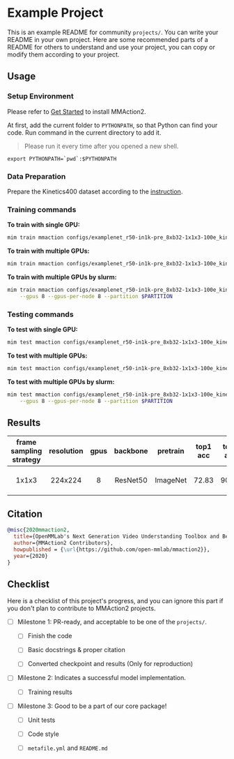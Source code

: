 # Example Project

This is an example README for community `projects/`. You can write your README in your own project. Here are
some recommended parts of a README for others to understand and use your project, you can copy or modify them
according to your project.

## Usage

### Setup Environment

Please refer to [Get Started](https://mmaction2.readthedocs.io/en/latest/get_started.html) to install MMAction2.

At first, add the current folder to `PYTHONPATH`, so that Python can find your code. Run command in the current directory to add it.

> Please run it every time after you opened a new shell.

```shell
export PYTHONPATH=`pwd`:$PYTHONPATH
```

### Data Preparation

Prepare the Kinetics400 dataset according to the [instruction](https://github.com/open-mmlab/mmaction2/blob/main/tools/data/kinetics/README.md).

### Training commands

**To train with single GPU:**

```bash
mim train mmaction configs/examplenet_r50-in1k-pre_8xb32-1x1x3-100e_kinetics400-rgb.py
```

**To train with multiple GPUs:**

```bash
mim train mmaction configs/examplenet_r50-in1k-pre_8xb32-1x1x3-100e_kinetics400-rgb.py --launcher pytorch --gpus 8
```

**To train with multiple GPUs by slurm:**

```bash
mim train mmaction configs/examplenet_r50-in1k-pre_8xb32-1x1x3-100e_kinetics400-rgb.py --launcher slurm \
    --gpus 8 --gpus-per-node 8 --partition $PARTITION
```

### Testing commands

**To test with single GPU:**

```bash
mim test mmaction configs/examplenet_r50-in1k-pre_8xb32-1x1x3-100e_kinetics400-rgb.py --checkpoint $CHECKPOINT
```

**To test with multiple GPUs:**

```bash
mim test mmaction configs/examplenet_r50-in1k-pre_8xb32-1x1x3-100e_kinetics400-rgb.py --checkpoint $CHECKPOINT --launcher pytorch --gpus 8
```

**To test with multiple GPUs by slurm:**

```bash
mim test mmaction configs/examplenet_r50-in1k-pre_8xb32-1x1x3-100e_kinetics400-rgb.py --checkpoint $CHECKPOINT --launcher slurm \
    --gpus 8 --gpus-per-node 8 --partition $PARTITION
```

## Results

| frame sampling strategy | resolution | gpus | backbone | pretrain | top1 acc | top5 acc |  testing protocol  |                                     config                                      |              ckpt |             log |
| :---------------------: | :--------: | :--: | :------: | :------: | :------: | :------: | :----------------: | :-----------------------------------------------------------------------------: | ----------------: | --------------: |
|          1x1x3          |  224x224   |  8   | ResNet50 | ImageNet |  72.83   |  90.65   | 25 clips x 10 crop | [config](./configs/examplenet_r50-in1k-pre_8xb32-1x1x3-100e_kinetics400-rgb.py) | [ckpt](CKPT-LINK) | [log](LOG-LINK) |

## Citation

<!-- Replace to the citation of the paper your project refers to. -->

```bibtex
@misc{2020mmaction2,
  title={OpenMMLab's Next Generation Video Understanding Toolbox and Benchmark},
  author={MMAction2 Contributors},
  howpublished = {\url{https://github.com/open-mmlab/mmaction2}},
  year={2020}
}
```

## Checklist

Here is a checklist of this project's progress, and you can ignore this part if you don't plan to contribute to MMAction2 projects.

- [ ] Milestone 1: PR-ready, and acceptable to be one of the `projects/`.

  - [ ] Finish the code

    <!-- The code's design shall follow existing interfaces and convention. For example, each model component should be registered into `mmaction.registry.MODELS` and configurable via a config file. -->

  - [ ] Basic docstrings & proper citation

    <!-- Each major class should contains a docstring, describing its functionality and arguments. If your code is copied or modified from other open-source projects, don't forget to cite the source project in docstring and make sure your behavior is not against its license. Typically, we do not accept any code snippet under GPL license. [A Short Guide to Open Source Licenses](https://medium.com/nationwide-technology/a-short-guide-to-open-source-licenses-cf5b1c329edd) -->

  - [ ] Converted checkpoint and results (Only for reproduction)

    <!-- If you are reproducing the result from a paper, make sure the model in the project can match that results. Also please provide checkpoint links or a checkpoint conversion script for others to get the pre-trained model. -->

- [ ] Milestone 2: Indicates a successful model implementation.

  - [ ] Training results

    <!-- If you are reproducing the result from a paper, train your model from scratch and verified that the final result can match the original result. Usually, ±0.1% is acceptable for the action recognition task on Kinetics400. -->

- [ ] Milestone 3: Good to be a part of our core package!

  - [ ] Unit tests

    <!-- Unit tests for the major module are required. [Example](https://github.com/open-mmlab/mmaction2/blob/main/tests/models/backbones/test_resnet.py) -->

  - [ ] Code style

    <!-- Refactor your code according to reviewer's comment. -->

  - [ ] `metafile.yml` and `README.md`

    <!-- It will used for MMAction2 to acquire your models. [Example](https://github.com/open-mmlab/mmaction2/blob/main/configs/recognition/swin/metafile.yml). In particular, you may have to refactor this README into a standard one. [Example](https://github.com/open-mmlab/mmaction2/blob/main/configs/recognition/swin/README.md) -->
